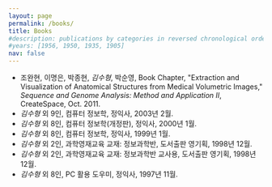 ```yaml
---
layout: page
permalink: /books/
title: Books
#description: publications by categories in reversed chronological order. generated by jekyll-scholar.
#years: [1956, 1950, 1935, 1905]
nav: false
---
```


-   조완현, 이명은, 박종현, *김수형*, 박순영, Book Chapter, "Extraction and Visualization of Anatomical Structures from Medical Volumetric Images," _Sequence and Genome Analysis: Method and Application II_, CreateSpace, Oct. 2011.
-   *김수형* 외 9인, 컴퓨터 정보학, 정익사, 2003년 2월.
-   *김수형* 외 8인, 컴퓨터 정보학(개정판), 정익사, 2000년 1월.
-   *김수형* 외 8인, 컴퓨터 정보학, 정익사, 1999년 1월.
-   *김수형* 외 2인, 과학영재교육 교재: 정보과학반, 도서출판 영기획, 1998년 12월.
-   *김수형* 외 2인, 과학영재교육 교재: 정보과학반 교사용, 도서출판 영기획, 1998년 12월.
-   *김수형* 외 8인, PC 활용 도우미, 정익사, 1997년 11월.
